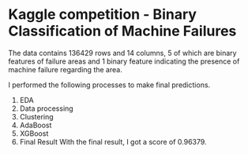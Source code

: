 <h1> Kaggle competition - Binary Classification of Machine Failures</h1>

The data contains 136429 rows and 14 columns, 5 of which are binary features of failure areas and 1 binary feature indicating the presence of machine failure regarding the area.

I performed the following processes to make final predictions.
1. EDA
2. Data processing
3. Clustering
4. AdaBoost
5. XGBoost
6. Final Result
With the final result, I got a score of 0.96379.
